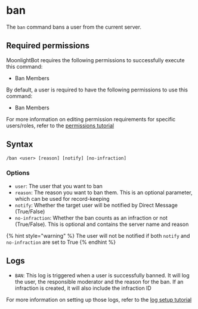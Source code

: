 # ban

The `ban` command bans a user from the current server.

## Required permissions

MoonlightBot requires the following permissions to successfully execute this command:

* Ban Members

By default, a user is required to have the following permissions to use this command:

* Ban Members

For more information on editing permission requirements for specific users/roles, refer to the [permissions tutorial](<linkToPermissionsTutorial>)

## Syntax

```text
/ban <user> [reason] [notify] [no-infraction]
```

### Options

* `user`: The user that you want to ban
* `reason`: The reason you want to ban them. This is an optional parameter, which can be used for record-keeping
* `notify`: Whether the target user will be notified by Direct Message (True/False)
* `no-infraction`: Whether the ban counts as an infraction or not (True/False). This is optional and contains the server name and reason

{% hint style="warning" %}
The user will not be notified if both `notify` and `no-infraction` are set to True
{% endhint %}

## Logs

* `BAN`: This log is triggered when a user is successfully banned. It will log the user, the responsible moderator and the reason for the ban. If an infraction is created, it will also include the infraction ID

For more information on setting up those logs, refer to the [log setup tutorial](<linkToLogTutorial>)